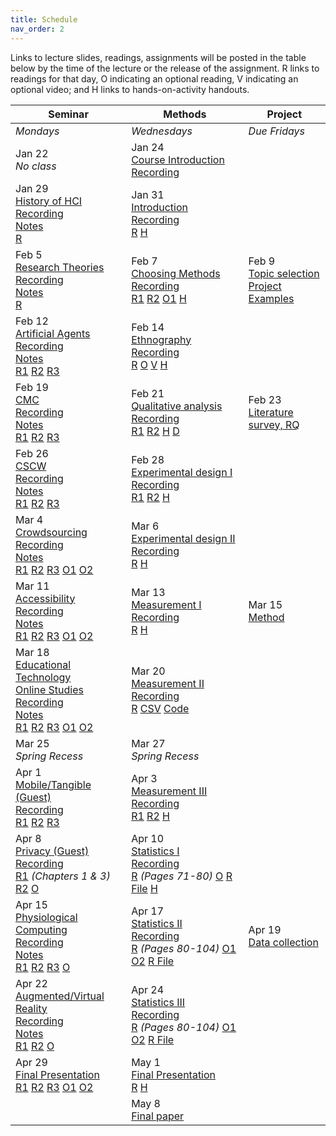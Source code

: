 ```yaml
---
title: Schedule
nav_order: 2
---
```

Links to lecture slides, readings, assignments will be posted in the table below by the time of the lecture or the release of the assignment.  <a class="label label-blue" >R</a> links to readings for that day, <a class="label label-green" >O</a> indicating an optional reading, <a class="label label-green" >V</a> indicating an optional video; and <a class="label label-red" >H</a> links to hands-on-activity handouts.

<table>
  <thead>
    <tr>
      <th><strong>Seminar</strong></th>
      <th><strong>Methods</strong></th>
     <!-- <th><strong>Assignments</strong></th> -->
      <th><strong>Project</strong></th>
    </tr>
  </thead>
  <tbody>
    <tr>
      <td><em>Mondays</em></td>
      <td><em>Wednesdays</em></td>
    <!--  <td><em>Due Fridays</em></td> -->
      <td><em>Due Fridays</em></td>
    </tr>
    <tr>
      <td> Jan 22<br /><em>No class</em></td>
      <td>Jan 24<br />
        <span class="fs-3"><a target="_blank" class="btn btn-purple" href="lectures/w01-course-introduction.pdf">Course Introduction</a></span><br />
        <span class="fs-3"><a target="_blank" class="btn btn-yellow" href="https://mediaspace.wisc.edu/media/Course+Introduction/1_pztp8bc5">Recording</a></span><br />
      </td>
      <td></td>
      <!-- <td></td> -->
    </tr>
    <tr>
      <td>Jan 29<br />
        <span class="fs-3"><a target="_blank" class="btn btn-purple" href="">History of HCI</a></span><br />
        <span class="fs-3"><a target="_blank" class="btn btn-yellow" href="">Recording</a></span><br />
        <span class="fs-3"><a target="_blank" class="btn btn-yellow" href="">Notes</a></span><br />
        <!-- <span class="fs-3"><a target="_blank" class="btn btn-purple" href="">Project Introduction</a></span><br /> -->
        <a target="_blank" class="label label-blue" href="">R</a>
        <!-- <a target="_blank" class="label label-yellow" href="https://canvas.wisc.edu/courses/192620/discussion_topics/550135">D</a> -->
      </td>
      <td>Jan 31<br />
        <span class="fs-3">
          <a target="_blank" class="btn btn-purple" href="">Introduction</a><br />
          <span class="fs-3"><a target="_blank" class="btn btn-yellow" href="">Recording</a></span><br />
          <a target="_blank" class="label label-blue" href="">R</a>
          <a target="_blank" class="label label-red" href="">H</a>
        </span>
      </td>
      <!-- <td></td> -->
      <td></td>
    </tr>
    <tr>
      <td>Feb 5<br />
        <span class="fs-3">
          <a target="_blank" class="btn btn-purple" href="">Research Theories</a><br />
          <span class="fs-3"><a target="_blank" class="btn btn-yellow" href="">Recording</a></span><br />
          <span class="fs-3"><a target="_blank" class="btn btn-yellow" href="">Notes</a></span><br />
          <a target="_blank" class="label label-blue" href="">R</a>
        <!-- <a target="_blank" class="label label-yellow" href="https://canvas.wisc.edu/courses/192620/discussion_topics/550134">D</a> -->
        </span>
      </td>
      <td>Feb 7<br />
        <span class="fs-3"><a target="_blank" class="btn btn-purple" href="">Choosing Methods</a></span><br />
        <span class="fs-3"><a target="_blank" class="btn btn-yellow" href="">Recording</a></span><br />
        <a target="_blank" class="label label-blue" href="">R1</a>
        <a target="_blank" class="label label-blue" href="">R2</a>
        <a target="_blank" class="label label-green" href="">O1</a>
        <a target="_blank" class="label label-red" href="">H</a>
      </td>
      <!-- <td>February 07<br />
        <span class="fs-3"><a target="_blank" class="btn btn-blue" href="https://canvas.wisc.edu/courses/192620/assignments/747906">Assignment 0</a></span>
      </td> -->
      <td>Feb 9<br />
        <span class="fs-3"><a target="_blank" class="btn btn-blue" href="">Topic selection</a></span><br />
        <span class="fs-3"><a target="_blank" class="btn btn-blue" href="">Project Examples</a></span>
      </td>
    </tr>
    <tr>
      <td>Feb 12<br />
        <span class="fs-3"><a target="_blank" class="btn btn-purple" href="">Artificial Agents</a></span><br />
        <span class="fs-3"><a target="_blank" class="btn btn-yellow" href="">Recording</a></span><br />
          <span class="fs-3"><a target="_blank" class="btn btn-yellow" href="">Notes</a></span><br />
        <a target="_blank" class="label label-blue" href="">R1</a>
        <a target="_blank" class="label label-blue" href="">R2</a>
        <a target="_blank" class="label label-blue" href="">R3</a>
        <!-- <a target="_blank" class="label label-yellow" href="https://canvas.wisc.edu/courses/192620/discussion_topics/550133">D</a> -->
      </td>
      <td>Feb 14<br />
        <span class="fs-3"><a target="_blank" class="btn btn-purple" href="">Ethnography</a></span><br />
        <span class="fs-3"><a target="_blank" class="btn btn-yellow" href="">Recording</a></span><br />
        <a target="_blank" class="label label-blue" href="">R</a>
        <a target="_blank" class="label label-green" href="">O</a>
        <a target="_blank" class="label label-green" href="">V</a>
        <a target="_blank" class="label label-red" href="">H</a>
      </td>
      <!-- <td></td> -->
      <td></td>
    </tr>
    <tr>
      <td>Feb 19<br />
        <span class="fs-3"><a target="_blank" class="btn btn-purple" href="">CMC</a></span><br />
        <span class="fs-3"><a target="_blank" class="btn btn-yellow" href="">Recording</a></span><br />
        <span class="fs-3"><a target="_blank" class="btn btn-yellow" href="">Notes</a></span><br />
        <a target="_blank" class="label label-blue" href="">R1</a>
        <a target="_blank" class="label label-blue" href="">R2</a>
        <a target="_blank" class="label label-blue" href="">R3</a>
        <!-- <a target="_blank" class="label label-yellow" href="https://canvas.wisc.edu/courses/192620/discussion_topics/550132">D</a> -->
      </td>
      <td>Feb 21<br />
        <span class="fs-3"><a target="_blank" class="btn btn-purple" href="">Qualitative analysis</a></span><br />
        <span class="fs-3"><a target="_blank" class="btn btn-yellow" href="h">Recording</a></span><br />
        <a target="_blank" class="label label-blue" href="">R1</a>
        <a target="_blank" class="label label-blue" href="">R2</a>
        <a target="_blank" class="label label-red" href="">H</a>
        <a target="_blank" class="label label-red" href="">D</a>
      </td>
      <!-- <td></td> -->
      <td>Feb 23<br />
        <span class="fs-3"><a target="_blank" class="btn btn-blue" href="">Literature survey, RQ</a></span>
      </td>
    </tr>
    <tr>
      <td>Feb 26<br />
        <span class="fs-3"><a target="_blank" class="btn btn-purple" href="">CSCW</a><br />
        <span class="fs-3"><a target="_blank" class="btn btn-yellow" href="">Recording</a></span><br />
        <span class="fs-3"><a target="_blank" class="btn btn-yellow" href="">Notes</a></span><br />
        <a target="_blank" class="label label-blue" href="">R1</a>
        <a target="_blank" class="label label-blue" href="">R2</a>
        <a target="_blank" class="label label-blue" href="">R3</a></span>
        <!-- <a target="_blank" class="label label-yellow" href="https://canvas.wisc.edu/courses/192620/discussion_topics/550131">D</a></span> -->
      </td>
      <td>Feb 28<br />
        <span class="fs-3"><a target="_blank" class="btn btn-purple" href="">Experimental design I</a><br />
        <span class="fs-3"><a target="_blank" class="btn btn-yellow" href="">Recording</a></span><br />
        <a target="_blank" class="label label-blue" href="">R1</a>
        <a target="_blank" class="label label-blue" href="">R2</a>
        <a target="_blank" class="label label-red" href="">H</a></span>
      </td>
      <!-- <td>February 28<br />
        <span class="fs-3"><a target="_blank" class="btn btn-blue" href="https://canvas.wisc.edu/courses/192620/assignments/747907">Assignment 1.A</a></span>
      </td> -->
      <td></td>
    </tr>
    <tr>
      <td>Mar 4<br />
        <span class="fs-3"><a target="_blank" class="btn btn-purple" href="">Crowdsourcing</a><br />
        <span class="fs-3"><a target="_blank" class="btn btn-yellow" href="">Recording</a></span><br />
        <span class="fs-3"><a target="_blank" class="btn btn-yellow" href="">Notes</a></span><br />
        <a target="_blank" class="label label-blue" href="">R1</a>
        <a target="_blank" class="label label-blue" href="">R2</a>
        <a target="_blank" class="label label-blue" href="">R3</a></span>
        <a target="_blank" class="label label-green" href="">O1</a>
        <a target="_blank" class="label label-green" href="">O2</a>
        <!-- <a target="_blank" class="label label-yellow" href="https://canvas.wisc.edu/courses/192620/discussion_topics/550130">D</a></span> -->
      </td>
      <td>Mar 6<br />
        <span class="fs-3"><a target="_blank" class="btn btn-purple" href="">Experimental design II</a><br />
        <span class="fs-3"><a target="_blank" class="btn btn-yellow" href="">Recording</a></span><br />
        <a target="_blank" class="label label-blue" href="">R</a>
        <a target="_blank" class="label label-red" href="">H</a>
        </span>
      </td>
      <!-- <td>March 06<br />
        <span class="fs-3"><a target="_blank" class="btn btn-blue" href="https://canvas.wisc.edu/courses/192620/assignments/747947">Assignment 1.B</a></span>
      </td> -->
      <td></td>
    </tr>
    <tr>
      <td>Mar 11<br />
        <span class="fs-3"><a target="_blank" class="btn btn-purple" href="">Accessibility</a><br />
        <span class="fs-3"><a target="_blank" class="btn btn-yellow" href="">Recording</a></span><br />
        <span class="fs-3"><a target="_blank" class="btn btn-yellow" href="">Notes</a></span><br />
         <a target="_blank" class="label label-blue" href="">R1</a>
        <a target="_blank" class="label label-blue" href="">R2</a>
        <a target="_blank" class="label label-blue" href="">R3</a>
        <a target="_blank" class="label label-green" href="">O1</a>
        <a target="_blank" class="label label-green" href="">O2</a></span>
        <!-- <a target="_blank" class="label label-yellow" href="https://canvas.wisc.edu/courses/192620/discussion_topics/550128">D</a></span> -->
      </td>
      <td>Mar 13<br />
        <span class="fs-3"><a target="_blank" class="btn btn-purple" href="">Measurement I</a><br />
        <span class="fs-3"><a target="_blank" class="btn btn-yellow" href="">Recording</a></span><br />
        <a target="_blank" class="label label-blue" href="">R</a>
        <a target="_blank" class="label label-red" href="">H</a>
        </span>
      </td>
      <td>Mar 15<br />
        <span class="fs-3"><a target="_blank" class="btn btn-blue" href="">Method</a></span>
      </td>
    </tr>
    <tr>
      <td>Mar 18<br />
        <span class="fs-3"><a target="_blank" class="btn btn-purple" href="">Educational Technology</a><br />
        <a target="_blank" class="btn btn-purple" href="">Online Studies</a><br />
        <span class="fs-3"><a target="_blank" class="btn btn-yellow" href="">Recording</a></span><br />
        <span class="fs-3"><a target="_blank" class="btn btn-yellow" href="">Notes</a></span><br />
        <a target="_blank" class="label label-blue" href="">R1</a>
        <a target="_blank" class="label label-blue" href="">R2</a>
        <a target="_blank" class="label label-blue" href="">R3</a>
        <a target="_blank" class="label label-green" href="">O1</a>
        <a target="_blank" class="label label-green" href="">O2</a></span>
        <!-- <a target="_blank" class="label label-yellow" href="https://canvas.wisc.edu/courses/192620/discussion_topics/550123">D</a><br /> -->
        <!-- <a target="_blank" class="btn btn-green" href="https://us.bbcollab.com/guest/f446d99a72864bb89ed1eda35ed902f6">Join</a> -->
          <!-- <a target="_blank" class="btn btn-green" href="https://us-lti.bbcollab.com/recording/537c39f937014977a085d6d66cb6e4d5">Recording</a></span> -->
      </td>
      <td>Mar 20<br />
        <span class="fs-3"><a target="_blank" class="btn btn-purple" href="">Measurement II</a><br />
        <span class="fs-3"><a target="_blank" class="btn btn-yellow" href="">Recording</a></span><br />
        <a target="_blank" class="label label-blue" href="">R</a>
        <a target="_blank" class="label label-green" href="">CSV</a>
        <a target="_blank" class="label label-green" href="">Code</a></span>
        <!-- <a target="_blank" class="btn btn-green" href="https://us.bbcollab.com/guest/f446d99a72864bb89ed1eda35ed902f6">Join</a> -->
          <!-- <a target="_blank" class="btn btn-green" href="https://us-lti.bbcollab.com/recording/dd3c756ad25949f2b8d5496bf09a80db">Recording</a>
        </span> -->
      </td>
      <td></td>
      <!-- <td>November 11<br />
        <span class="fs-3"><a target="_blank" class="btn btn-blue" href="https://canvas.wisc.edu/courses/192620/assignments/747928">Method</a></span>
      </td> -->
    </tr>
    <tr>
      <td>Mar 25<br /><em>Spring Recess</em></td>
      <td>Mar 27<br /><em>Spring Recess</em></td>
      <!-- <td></td> -->
      <td></td>
    </tr>
    <tr>
      <td>Apr 1<br />
        <span class="fs-3"><a target="_blank" class="btn btn-purple" href="">Mobile/Tangible (Guest)</a><br />
        <span class="fs-3"><a target="_blank" class="btn btn-yellow" href="">Recording</a></span><br />
        <a target="_blank" class="label label-blue" href="">R1</a>
        <a target="_blank" class="label label-blue" href="">R2</a>
        <a target="_blank" class="label label-blue" href="">R3</a></span>
        <!-- <a target="_blank" class="label label-yellow" href="https://canvas.wisc.edu/courses/192620/discussion_topics/550127">D</a><br /> -->
        <!-- <a target="_blank" class="btn btn-green" href="https://us.bbcollab.com/guest/f446d99a72864bb89ed1eda35ed902f6">Join</a> -->
          <!-- <a target="_blank" class="btn btn-green" href="https://us-lti.bbcollab.com/recording/009a1bdc45664d04a37eb6380aea6e18">Recording</a></span> -->
      </td>
      <td>Apr 3<br />
        <span class="fs-3"><a target="_blank" class="btn btn-purple" href="">Measurement III</a><br />
        <span class="fs-3"><a target="_blank" class="btn btn-yellow" href="">Recording</a></span><br />
        <a target="_blank" class="label label-blue" href="">R1</a>
        <a target="_blank" class="label label-blue" href="">R2</a>
        <a target="_blank" class="label label-red" href="">H</a></span>
        <!-- <a target="_blank" class="btn btn-green" href="https://us.bbcollab.com/guest/f446d99a72864bb89ed1eda35ed902f6">Join</a> -->
          <!-- <a target="_blank" class="btn btn-green" href="https://us-lti.bbcollab.com/recording/90f3133f098644008bf16dfacad031fc">Recording</a></span> -->
      </td>
      <!-- <td>April 3<br />
        <span class="fs-3"><a target="_blank" class="btn btn-blue" href="https://canvas.wisc.edu/courses/192620/assignments/747908">Assignment 2.A</a></span>
      </td> -->
      <td></td>
    </tr>
    <tr>
      <td>Apr 8<br />
      <span class="fs-3"><a target="_blank" class="btn btn-purple" href="">Privacy (Guest)</a><br />
      <span class="fs-3"><a target="_blank" class="btn btn-yellow" href="">Recording</a></span><br />
        <a target="_blank" class="label label-blue" href="">R1</a> <em>(Chapters 1 & 3)</em></span>
        <a target="_blank" class="label label-blue" href="">R2</a>
        <a target="_blank" class="label label-green" href="">O</a>
        <!-- <a target="_blank" class="label label-yellow" href="https://canvas.wisc.edu/courses/192620/discussion_topics/550127">D</a><br /> -->
        <!-- <a target="_blank" class="btn btn-green" href="https://us.bbcollab.com/guest/f446d99a72864bb89ed1eda35ed902f6">Join</a> -->
          <!-- <a target="_blank" class="btn btn-green" href="https://us-lti.bbcollab.com/recording/ec3d727dce964fa1b09b93260d6b4999">Recording</a></span> -->
      </td>
      <td>Apr 10<br />
        <span class="fs-3"><a target="_blank" class="btn btn-purple" href="">Statistics I</a><br />
        <span class="fs-3"><a target="_blank" class="btn btn-yellow" href="">Recording</a></span><br />
        <a target="_blank" class="label label-blue" href="">R</a> <em>(Pages 71-80)</em>
        <a target="_blank" class="label label-green" href="">O</a>
          <a target="_blank" class="label label-green" href="">R File</a>
        <a target="_blank" class="label label-red" href="">H</a></span>
        <!-- <a target="_blank" class="btn btn-green" href="https://us.bbcollab.com/guest/f446d99a72864bb89ed1eda35ed902f6">Join</a> -->
          <!-- <a target="_blank" class="btn btn-green" href="https://us-lti.bbcollab.com/recording/f030a126cc6d49a1accd1df3ecdf584b">Recording</a></span> -->
      </td>
      <!-- <td></td> -->
      <td></td>
    </tr>
    <tr>
      <td>Apr 15<br />
        <span class="fs-3"><a target="_blank" class="btn btn-purple" href="">Physiological Computing</a><br />
        <span class="fs-3"><a target="_blank" class="btn btn-yellow" href="">Recording</a></span><br />
        <span class="fs-3"><a target="_blank" class="btn btn-yellow" href="">Notes</a></span><br />
        <a target="_blank" class="label label-blue" href="">R1</a>
        <a target="_blank" class="label label-blue" href="">R2</a>
        <a target="_blank" class="label label-blue" href="">R3</a>
        <a target="_blank" class="label label-green" href="">O</a></span>
        <!-- <a target="_blank" class="label label-green" href="https://canvas.wisc.edu/courses/192620/discussion_topics/550122">D</a><br />
        <a target="_blank" class="btn btn-green" href="https://us.bbcollab.com/guest/f446d99a72864bb89ed1eda35ed902f6">Join</a> -->
          <!-- <a target="_blank" class="btn btn-green" href="https://us-lti.bbcollab.com/recording/e8be0327965a4aa9be7a4fae9f2c16d3">Recording</a></span> -->
      </td>
      <td>Apr 17<br />
        <span class="fs-3"><a target="_blank" class="btn btn-purple" href="">Statistics II</a><br />
        <span class="fs-3"><a target="_blank" class="btn btn-yellow" href="">Recording</a></span><br />
        <a target="_blank" class="label label-blue" href="">R</a> <em>(Pages 80-104)</em>
        <a target="_blank" class="label label-green" href="">O1</a>
        <a target="_blank" class="label label-green" href="">O2</a>
        <a target="_blank" class="label label-green" href="">R File</a></span>
        <!-- <a target="_blank" class="btn btn-green" href="https://us.bbcollab.com/guest/f446d99a72864bb89ed1eda35ed902f6">Join</a> -->
          <!-- <a target="_blank" class="btn btn-green" href="https://us-lti.bbcollab.com/recording/95d5a197cfb740439c3a76711d6f726d">Recording</a></span> -->
      </td>
      <!-- <td>April 17<br />
        <span class="fs-3"><a target="_blank" class="btn btn-blue" href="https://canvas.wisc.edu/courses/192620/assignments/747909">Assignment 2.B</a></span>
      </td> -->
      <td>Apr 19<br />
        <span class="fs-3"><a target="_blank" class="btn btn-blue" href="">Data collection</a></span></td>
    </tr>
    <tr>
      <td>Apr 22<br />
        <span class="fs-3"><a target="_blank" class="btn btn-purple" href="">Augmented/Virtual Reality</a><br />
        <span class="fs-3"><a target="_blank" class="btn btn-yellow" href="">Recording</a></span><br />
        <span class="fs-3"><a target="_blank" class="btn btn-yellow" href="">Notes</a></span><br />
        <a target="_blank" class="label label-blue" href="">R1</a>
        <a target="_blank" class="label label-blue" href="">R2</a>
        <a target="_blank" class="label label-green" href="">O</a></span>
        <!-- <a target="_blank" class="label label-green" href="https://canvas.wisc.edu/courses/192620/discussion_topics/550125">D</a><br />
        <a target="_blank" class="btn btn-green" href="https://us.bbcollab.com/guest/f446d99a72864bb89ed1eda35ed902f6">Join</a> -->
          <!-- <a target="_blank" class="btn btn-green" href="https://us-lti.bbcollab.com/recording/d2e3137cc77c4899998a865eb316f63c">Recording</a></span> -->
      </td>
      <td>Apr 24<br />
        <span class="fs-3"><a target="_blank" class="btn btn-purple" href="">Statistics III</a><br />
        <span class="fs-3"><a target="_blank" class="btn btn-yellow" href="">Recording</a></span><br />
        <a target="_blank" class="label label-blue" href="">R</a> <em>(Pages 80-104)</em>
        <a target="_blank" class="label label-green" href="">O1</a>
        <a target="_blank" class="label label-green" href="">O2</a>
        <a target="_blank" class="label label-green" href="">R File</a></span>
        <!-- <a target="_blank" class="btn btn-green" href="https://us.bbcollab.com/guest/f446d99a72864bb89ed1eda35ed902f6">Join</a> -->
          <!-- <a target="_blank" class="btn btn-green" href="https://us-lti.bbcollab.com/recording/fc46d041731643cd883c2f802543ffaf">Recording</a></span> -->
      </td>
      <td></td>
      <!-- <td>December 9<br />
        <span class="fs-3"><a target="_blank" class="btn btn-blue" href="https://canvas.wisc.edu/courses/192620/assignments/809057">Data collection</a></span></td> -->
    </tr>
    <tr>
      <td>Apr 29<br />
        <span class="fs-3"><a target="_blank" class="btn btn-purple" href="">Final Presentation</a><br />
        <a target="_blank" class="label label-blue" href="">R1</a>
        <a target="_blank" class="label label-blue" href="">R2</a>
        <a target="_blank" class="label label-blue" href="">R3</a>
        <a target="_blank" class="label label-green" href="">O1</a>
        <a target="_blank" class="label label-green" href="">O2</a></span>
        <!-- <a target="_blank" class="label label-green" href="https://canvas.wisc.edu/courses/192620/discussion_topics/550126">D</a><br /> -->
        <!-- <a target="_blank" class="btn btn-green" href="https://us.bbcollab.com/guest/f446d99a72864bb89ed1eda35ed902f6">Join</a> -->
          <!-- <a target="_blank" class="btn btn-green" href="https://us-lti.bbcollab.com/recording/50b2397f45cc43f6b6e1199d20329dcd">Recording</a></span> -->
      </td>
      <td>May 1<br />
        <span class="fs-3"><a target="_blank" class="btn btn-purple" href="">Final Presentation</a><br /><a target="_blank" class="label label-blue" href="">R</a>
        <a target="_blank" class="label label-red" href="">H</a></span>
        <!-- <a target="_blank" class="btn btn-green" href="https://us.bbcollab.com/guest/f446d99a72864bb89ed1eda35ed902f6">Join</a> -->
          <!-- <a target="_blank" class="btn btn-green" href="https://us-lti.bbcollab.com/recording/bbe401da7caf4deb9f1f0c2e765823e6">Recording</a></span> -->
      </td>
      <!-- <td>May 1<br />
        <span class="fs-3"><a target="_blank" class="btn btn-blue" href="https://canvas.wisc.edu/courses/192620/assignments/747910">Assignment 2.C</a></span><br />
        <span class="fs-3"><a target="_blank" class="btn btn-blue" href="https://canvas.wisc.edu/courses/192620/assignments/819945">Analysis/Results</a></span>
      </td> -->
      <td></td>
    </tr>
    <tr>
      <td></td>    
      <!-- <td></td> -->
      <td>May 8<br />
        <span class="fs-3"><a class="btn btn-blue" href="">Final paper</a></span>
      </td>
      <td></td>
    </tr>
  </tbody>
</table>
